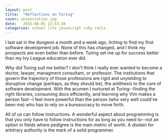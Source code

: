 ```yaml
---
layout: post
title:  "Reflections on Turing"
cover: unionstation.jpg
date:   2015-08-05 13:53:38
categories: school life javascript ruby rails
---
```

I last sat in the dungeon a month and a week ago, itching to find my first software development job. None of this has changed, and I think my prospects are even better than before. Turing set me up for success better than my Ivy League education ever did.

Why did Turing suit me better? I don't think I really ever wanted to become a doctor, lawyer, managment consultant, or professor. The institutions that govern the trajectory of those professions are rigid and unyielding to disruptive change (perhaps, as they should be), the antithesis to the core of software development. With the acumen I nurtured at Turing--finding the right libraries, consuming docs efficiently, and learning why Vim makes a person fast--I feel more powerful than the person (who very well could've been me) who has to rely on a bureaucracy to move forth.

All of us can follow instructions. A wonderful aspect about programming is that you only have to follow instructions for as long as you need to--not an option in fields where pedigree is the main metric of worth. A disdain for arbitrary authority is the mark of a solid programmer.
